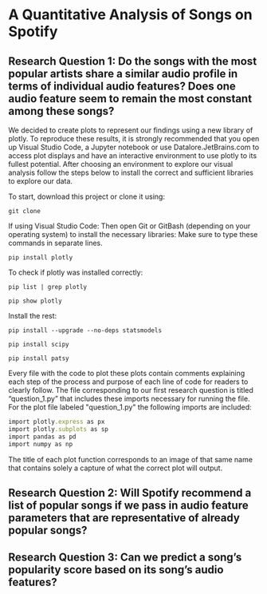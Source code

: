 # A Quantitative Analysis of Songs on Spotify

## Research Question 1: Do the songs with the most popular artists share a similar audio profile in terms of individual audio features? Does one audio feature seem to remain the most constant among these songs?

We decided to create plots to represent our findings using a new library of plotly. To reproduce these results, it is strongly recommended that you open up Visual Studio Code, a Jupyter notebook or use Datalore.JetBrains.com to access plot displays and have an interactive environment to use plotly to its fullest potential. After choosing an environment to explore our visual analysis follow the steps below to install the correct and sufficient libraries to explore our data. 

To start, download this project or clone it using:

```git clone ```

If using Visual Studio Code: Then open Git or GitBash (depending on your operating system) to install the necessary libraries:
Make sure to type these commands in separate lines.

```pip install plotly```

To check if plotly was installed correctly:

```pip list | grep plotly```

```pip show plotly```

Install the rest:

```pip install --upgrade --no-deps statsmodels```

```pip install scipy```

```pip install patsy```


Every file with the code to plot these plots contain comments explaining each step of the process and purpose of each line of code for readers to clearly follow. The file corresponding to our first research question is titled “question_1.py” that includes these imports necessary for running the file. 
For the plot file labeled "question_1.py" the following imports are included:

```ruby
import plotly.express as px
import plotly.subplots as sp
import pandas as pd
import numpy as np
```

The title of each plot function corresponds to an image of that same name that contains solely a capture of what the correct plot will output. 


## Research Question 2: Will Spotify recommend a list of popular songs if we pass in audio feature parameters that are representative of already popular songs?


## Research Question 3: Can we predict a song’s popularity score based on its song’s audio features?

